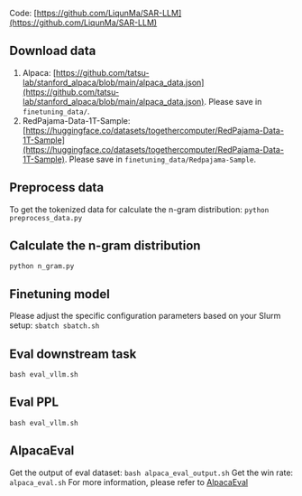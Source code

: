 Code: [https://github.com/LiqunMa/SAR-LLM](https://github.com/LiqunMa/SAR-LLM)

## Download data
1. Alpaca: [https://github.com/tatsu-lab/stanford_alpaca/blob/main/alpaca_data.json](https://github.com/tatsu-lab/stanford_alpaca/blob/main/alpaca_data.json). Please save in `finetuning_data/`.
2. RedPajama-Data-1T-Sample: [https://huggingface.co/datasets/togethercomputer/RedPajama-Data-1T-Sample](https://huggingface.co/datasets/togethercomputer/RedPajama-Data-1T-Sample). Please save in `finetuning_data/Redpajama-Sample`.

## Preprocess data
To get the tokenized data for calculate the n-gram distribution:
`python preprocess_data.py` 

## Calculate the n-gram distribution
`python n_gram.py`

## Finetuning model
Please adjust the specific configuration parameters based on your Slurm setup:
`sbatch sbatch.sh`

## Eval downstream task
`bash eval_vllm.sh`

## Eval PPL
`bash eval_vllm.sh`

## AlpacaEval
Get the output of eval dataset:
`bash alpaca_eval_output.sh`
Get the win rate:
`alpaca_eval.sh`
For more information, please refer to [AlpacaEval](https://github.com/tatsu-lab/alpaca_eval)